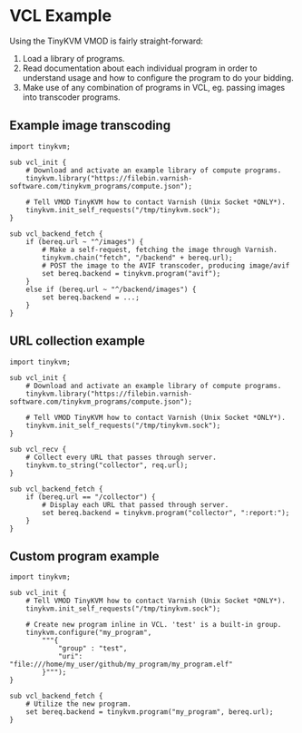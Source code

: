 # VCL Example

Using the TinyKVM VMOD is fairly straight-forward:

1. Load a library of programs.
2. Read documentation about each individual program in order to understand usage and how to configure the program to do your bidding.
3. Make use of any combination of programs in VCL, eg. passing images into transcoder programs.


## Example image transcoding

```vcl
import tinykvm;

sub vcl_init {
	# Download and activate an example library of compute programs.
	tinykvm.library("https://filebin.varnish-software.com/tinykvm_programs/compute.json");

	# Tell VMOD TinyKVM how to contact Varnish (Unix Socket *ONLY*).
	tinykvm.init_self_requests("/tmp/tinykvm.sock");
}

sub vcl_backend_fetch {
	if (bereq.url ~ "^/images") {
		# Make a self-request, fetching the image through Varnish.
		tinykvm.chain("fetch", "/backend" + bereq.url);
		# POST the image to the AVIF transcoder, producing image/avif
		set bereq.backend = tinykvm.program("avif");
	}
	else if (bereq.url ~ "^/backend/images") {
		set bereq.backend = ...;
	}
}
```


## URL collection example

```vcl
import tinykvm;

sub vcl_init {
	# Download and activate an example library of compute programs.
	tinykvm.library("https://filebin.varnish-software.com/tinykvm_programs/compute.json");

	# Tell VMOD TinyKVM how to contact Varnish (Unix Socket *ONLY*).
	tinykvm.init_self_requests("/tmp/tinykvm.sock");
}

sub vcl_recv {
	# Collect every URL that passes through server.
	tinykvm.to_string("collector", req.url);
}

sub vcl_backend_fetch {
	if (bereq.url == "/collector") {
		# Display each URL that passed through server.
		set bereq.backend = tinykvm.program("collector", ":report:");
	}
}
```


## Custom program example

```vcl
import tinykvm;

sub vcl_init {
	# Tell VMOD TinyKVM how to contact Varnish (Unix Socket *ONLY*).
	tinykvm.init_self_requests("/tmp/tinykvm.sock");

	# Create new program inline in VCL. 'test' is a built-in group.
	tinykvm.configure("my_program",
		"""{
			"group" : "test",
			"uri": "file:///home/my_user/github/my_program/my_program.elf"
		}""");
}

sub vcl_backend_fetch {
	# Utilize the new program.
	set bereq.backend = tinykvm.program("my_program", bereq.url);
}
```
